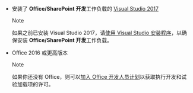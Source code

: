 - 安装了 **Office/SharePoint 开发**工作负载的 [Visual Studio 2017](https://www.visualstudio.com/vs/)

    > [!NOTE]
    > 如果之前已安装 Visual Studio 2017，请[使用 Visual Studio 安装程序](https://docs.microsoft.com/visualstudio/install/modify-visual-studio)，以确保安装 **Office/SharePoint 开发**工作负载。 

- Office 2016 或更高版本
    
    > [!NOTE]
    > 如果你还没有 Office，则可以[加入 Office 开发人员计划](https://developer.microsoft.com/office/dev-program)以获取执行开发和试验加载项的许可。
